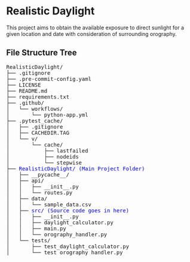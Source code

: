 # Realistic Daylight

This project aims to obtain the available exposure to direct sunlight for a given location and date with consideration of surrounding orography.

## File Structure Tree

<pre>
RealisticDaylight/
├── .gitignore
├── .pre-commit-config.yaml
├── LICENSE
├── README.md
├── requirements.txt
├── .github/
│   └── workflows/
│       └── python-app.yml
├── .pytest_cache/
│   ├── .gitignore
│   ├── CACHEDIR.TAG
│   └── v/
│       └── cache/
│           ├── lastfailed
│           ├── nodeids
│           └── stepwise
├── <span style="color:blue;">RealisticDaylight/ (Main Project Folder)</span>
│   ├── __pycache__/
│   ├── api/
│   │   ├── __init__.py
│   │   └── routes.py
│   ├── data/
│   │   └── sample_data.csv
│   ├── <span style="color:blue;">src/ (Source code goes in here)</span>
│   │   ├── __init__.py
│   │   ├── daylight_calculator.py
│   │   ├── main.py
│   │   └── orography_handler.py
│   └── tests/
│       ├── test_daylight_calculator.py
│       └── test_orography_handler.py
</pre>